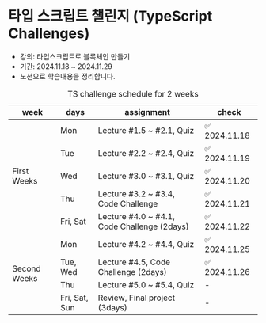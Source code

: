 # 타입 스크립트 챌린지 (TypeScript Challenges) <br />

- 강의: 타입스크립트로 블록체인 만들기 <br />
- 기간: 2024.11.18 ~ 2024.11.29 <br />
- 노션으로 학습내용을 정리합니다.

<table>
  <caption>TS challenge schedule for 2 weeks</caption>
    <thead>
    <tr>
      <th scope="col">week</th>
      <th scope="col">days</th>
      <th scope="col">assignment</th>
      <th scope="col">check</th>
    </tr>
    </thead>
    <tbody>
      <tr>
        <td rowspan="5">First Weeks</td>
        <td>Mon</td>
        <td>Lecture #1.5 ~ #2.1, Quiz</td>
        <td>✅ 2024.11.18</td>
      </tr>
      <tr>
        <td>Tue</td>
        <td>Lecture #2.2 ~ #2.4, Quiz</td>
        <td>✅ 2024.11.19</td>
      </tr>
      <tr>
        <td>Wed</td>
        <td>Lecture #3.0 ~ #3.1, Quiz</td>
        <td>✅ 2024.11.20</td>
      </tr>
      <tr>
        <td>Thu</td>
        <td>Lecture #3.2 ~ #3.4, Code Challenge</td>
        <td>✅ 2024.11.21</td>
      </tr>
      <tr>
        <td>Fri, Sat</td>
        <td>Lecture #4.0 ~ #4.1, Code Challenge (2days)</td>
        <td>✅ 2024.11.22</td>
      </tr>
       <tr>
        <td rowspan="5">Second Weeks</td>
        <td>Mon</td>
        <td>Lecture #4.2 ~ #4.4, Quiz</td>
        <td>✅ 2024.11.25</td>
      </tr>
      <tr>
        <td>Tue, Wed</td>
        <td>Lecture #4.5, Code Challenge (2days)</td>
        <td>✅ 2024.11.26</td>
      </tr>
      <tr>
        <td>Thu</td>
        <td>Lecture #5.0 ~ #5.4, Quiz</td>
        <td> - </td>
      </tr>
      <tr>
        <td>Fri, Sat, Sun</td>
        <td>Review, Final project (3days)</td>
        <td> - </td>
      </tr>
    </tbody>
</table>
